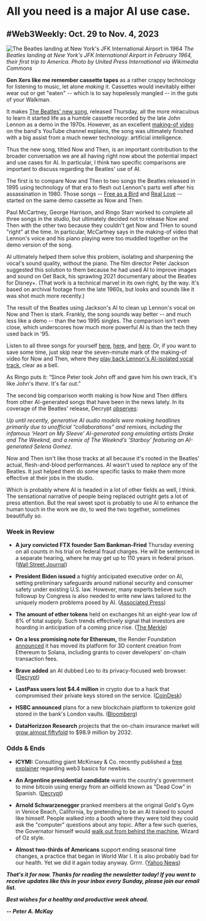 # All you need is a major AI use case.
## #Web3Weekly: Oct. 29 to Nov. 4, 2023

![The Beatles landing at New York's JFK International Airport in 1964](https://upload.wikimedia.org/wikipedia/commons/6/61/The_Beatles_arrive_at_JFK_Airport.jpg)
*The Beatles landing at New York's JFK International Airport in February 1964, their first trip to America. Photo by United Press International via Wikimedia Commons*

**Gen Xers like me remember cassette tapes** as a rather crappy technology for listening to music, let alone *making* it. Cassettes would inevitably either wear out or get "eaten" -- which is to say hopelessly mangled -- in the guts of your Walkman.

It makes [The Beatles' new song](https://www.youtube.com/watch?v=AW55J2zE3N4), released Thursday, all the more miraculous to learn it started life as a humble cassette recorded by the late John Lennon as a demo in the 1970s. However, as an excellent [making-of video](https://www.youtube.com/watch?v=APJAQoSCwuA) on the band's YouTube channel explains, the song was ultimately finished with a big assist from a much newer technology: artificial intelligence.

Thus the new song, titled Now and Then, is an important contribution to the broader conversation we are all having right now about the potential impact and use cases for AI. In particular, I think two specific comparisons are important to discuss regarding the Beatles' use of AI.

The first is to compare Now and Then to two songs the Beatles released in 1995 using technology of that era to flesh out Lennon's parts well after his assassination in 1980. Those songs -- [Free as a Bird](https://www.youtube.com/watch?v=ODIvONHPqpk) and [Real Love](https://www.youtube.com/watch?v=ax7krBKzmVI) -- started on the same demo cassette as Now and Then.

Paul McCartney, George Harrison, and Ringo Starr worked to complete all three songs in the studio, but ultimately decided not to release Now and Then with the other two because they couldn't get Now and THen to sound "right" at the time. In particular, McCartney says in the making-of video that Lennon's voice and his piano playing were too muddled together on the demo version of the song.

AI ultimately helped them solve this problem, isolating and sharpening the vocal's sound quality, without the piano. The film director Peter Jackson suggested this solution to them because he had used AI to improve images and sound on Get Back, his sprawling 2021 documentary about the Beatles for Disney+. (That work is a technical marvel in its own right, by the way. It's based on archival footage from the late 1960s, but looks and sounds like it was shot much more recently.)

The result of the Beatles using Jackson's AI to clean up Lennon's vocal on Now and Then is stark. Frankly, the song sounds way better -- and much less like a demo -- than the two 1995 singles. The comparison isn't even close, which underscores how much more powerful AI is than the tech they used back in '95.

Listen to all three songs for yourself [here](https://www.youtube.com/watch?v=ODIvONHPqpk), [here](https://www.youtube.com/watch?v=ax7krBKzmVI), and [here](https://www.youtube.com/watch?v=AW55J2zE3N4). Or, if you want to save some time, just skip near the seven-minute mark of the making-of video for Now and Then, where they [play back Lennon's AI-isolated vocal track](https://www.youtube.com/watch?v=APJAQoSCwuA&t=408s), clear as a bell.  

As Ringo puts it: “Since Peter took John off and gave him his own track, it's like John's *there*. It's far out.”

The second big comparison worth making is how Now and Then differs from other AI-generated songs that have been in the news lately. In its coverage of the Beatles' release, Decrypt [observes](https://decrypt.co/204170/beatles-final-song-now-and-then-brought-to-life-by-ai):

*Up until recently, generative AI audio models were making headlines primarily due to unofficial “collaborations” and remixes, including the infamous ‘Heart on My Sleeve’ AI-generated song emulating artists Drake and The Weeknd, and a remix of The Weeknd’s ‘Starboy’ featuring an AI-generated Selena Gomez.*

Now and Then isn't like those tracks at all because it's rooted in the Beatles' actual, flesh-and-blood performances. AI wasn't used to *replace* any of the Beatles. It just helped them do some specific tasks to make them more effective at their jobs in the studio.

Which is probably where AI is headed in a lot of other fields as well, I think. The sensational narrative of people being replaced outright gets a lot of press attention. But the real sweet spot is probably to use AI to enhance the human touch in the work we do, to wed the two together, sometimes beautifully so.

### Week in Review

- **A jury convicted FTX founder Sam Bankman-Fried** Thursday evening on all counts in his trial on federal fraud charges. He will be sentenced in a separate hearing, where he may get up to 110 years in federal prison. ([Wall Street Journal](https://www.msn.com/en-us/news/crime/sam-bankman-fried-faces-lengthy-sentence-and-long-odds-on-appeal/ar-AA1jlzrS))

- **President Biden issued** a highly anticipated executive order on AI, setting preliminary safeguards around national security and consumer safety under existing U.S. law. However, many experts believe such followup by Congress is also needed to write new laws tailored to the uniquely modern problems posed by AI. ([Associated Press](https://apnews.com/article/biden-ai-artificial-intelligence-executive-order-cb86162000d894f238f28ac029005059))

- **The amount of ether tokens** held on exchanges hit an eight-year low of 8% of total supply. Such trends effectively signal that investors are hoarding in anticipation of a coming price rise. ([The Merkle](https://themerkle.com/ethereums-positive-trend-an-increase-in-new-addresses-and-a-decline-in-exchange-supply/))

- **On a less promising note for Ethereum,** the Render Foundation [announced](https://prweb.com/releases/render-network-completes-its-successful-upgrade-to-solana-301974578.html) it has moved its platform for 3D content creation from Ethereum to Solana, including grants to cover developers' on-chain transaction fees.  

- **Brave added** an AI dubbed Leo to its privacy-focused web browser. ([Decrypt](https://decrypt.co/204059/brave-browser-leo-ai-assistant-anthropic))

- **LastPass users lost $4.4 million** in crypto due to a hack that compromised their private keys stored on the service. ([CoinDesk](https://www.coindesk.com/business/2023/10/30/lastpass-hack-victims-lose-44m-in-a-single-day/))

- **HSBC announced** plans for a new blockchain platform to tokenize gold stored in the bank's London vaults. ([Bloomberg](https://www.bloomberg.com/news/articles/2023-11-01/hsbc-launches-blockchain-platform-to-tokenize-ownership-of-gold-in-london-vault))

- **DataHorizzon Research** projects that the on-chain insurance market will [grow almost fiftyfold](https://finance.yahoo.com/news/blockchain-insurance-market-reach-usd-122000621.html) to $98.9 million by 2032.

### Odds & Ends

- **ICYMI:** Consulting giant McKinsey & Co. recently published a [free explainer](https://www.mckinsey.com/featured-insights/mckinsey-explainers/what-is-web3) regarding web3 basics for newbies.

- **An Argentine presidential candidate** wants the country's government to mine bitcoin using energy from an oilfield known as "Dead Cow" in Spanish. ([Decrypt](https://decrypt.co/204164/argentina-presidential-hopeful-wants-to-mine-bitcoin-from-dead-cow))

- **Arnold Schwarzenegger** pranked members at the original Gold's Gym in Venice Beach, California, by pretending to be an AI trained to sound like himself. People walked into a booth where they were told they could ask the "computer" questions about any topic. After a few such queries, the Governator himself would [walk out from behind the machine](https://www.youtube.com/watch?v=p3--6joOnfw), Wizard of Oz style.

- **Almost two-thirds of Americans** support ending seasonal time changes, a practice that began in World War I. It is also probably bad for our health. Yet we did it again today anyway. Grrrr. ([Yahoo News](https://www.youtube.com/watch?app=desktop&v=2monr8fPLHc))

<!-- Boilerplate needs re-working. This is version from last week... -->

_**That's it for now. Thanks for reading the newsletter today! If you want to receive updates like this in your inbox every Sunday, please join our email list.**_

<!--Move this content to standing editorial policy page on the website.     _**Note: #Web3Weekly content is intended for journalistic purposes only, not as investment advice. Always [DYOR](https://www.urbandictionary.com/define.php?term=DYOR) and consult appropriate financial professionals before making investment decisions.**_ -->

_**Best wishes for a healthy and productive week ahead.**_  

_**-- Peter A. McKay**_  
